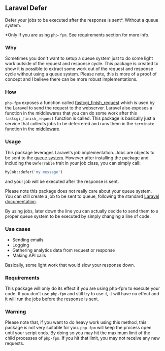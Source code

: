 ## Laravel Defer

Defer your jobs to be executed after the response is sent\*. Without a queue system.

\*Only if you are using `php-fpm`. See requirements section for more info.

### Why

Sometimes you don't want to setup a queue system just to do some light work outside of the request and response cycle. This package is created to show it is possible to extract some work out of the
request and response cycle without using a queue system. Please note, this is more of a proof of concept and I believe there can be more robust implementations.

### How

`php-fpm` exposes a function called [fastcgi_finish_request](https://www.php.net/manual/en/function.fastcgi-finish-request.php) which is used by the Laravel to send the request to the webserver. Laravel also exposes a function in the middlewares that you can do some work after this `fastcgi_finish_request` function is called. This package is basically just a service that collects jobs to be deferrered and runs them in the `terminate` function in the [middleware](https://laravel.com/docs/5.8/middleware#terminable-middleware).

### Usage

This package leverages Laravel's job implementation. Jobs are objects to be sent to the [queue system](https://laravel.com/docs/5.8/queues). However after installing the package and including the `Deferrable` trait in your job class, you can simply call:

```php
MyJob::defer('my message')
```

and your job will be executed after the response is sent.

Please note this package does not really care about your queue system. You can still create a job to be sent to queue, following the standard [Laravel documentation](https://laravel.com/docs/5.8/queues).

By using jobs, later down the line you can actually decide to send them to a proper queue system to be executed by simply changing a line of code.

### Use cases

- Sending emails
- Logging
- Gathering analytics data from request or response
- Making API calls

Basically, some light work that would slow your response down.

### Requirements

This package will only do its effect if you are using php-fpm to execute your code. If you don't use `php-fpm` and still try to use it, it will have no effect and it will run the jobs before the response is sent.

### Warning

Please note that, if you want to do heavy work using this method, this package is not very suitable for you. `php-fpm` will keep the process open until your script ends. By doing so you may hit the maximum limit of the child processes of `php-fpm`. If you hit that limit, you may not receive any new requests.
